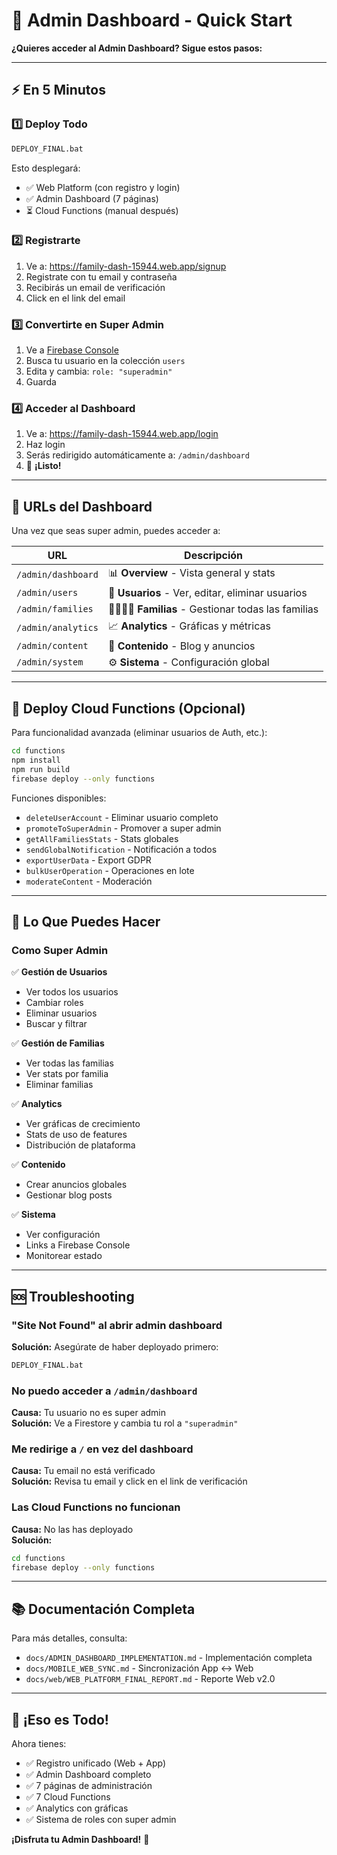 # 🚀 Admin Dashboard - Quick Start

**¿Quieres acceder al Admin Dashboard? Sigue estos pasos:**

---

## ⚡ En 5 Minutos

### 1️⃣ **Deploy Todo**

```bash
DEPLOY_FINAL.bat
```

Esto desplegará:

- ✅ Web Platform (con registro y login)
- ✅ Admin Dashboard (7 páginas)
- ⏳ Cloud Functions (manual después)

### 2️⃣ **Registrarte**

1. Ve a: https://family-dash-15944.web.app/signup
2. Registrate con tu email y contraseña
3. Recibirás un email de verificación
4. Click en el link del email

### 3️⃣ **Convertirte en Super Admin**

1. Ve a [Firebase Console](https://console.firebase.google.com/project/family-dash-15944/firestore)
2. Busca tu usuario en la colección `users`
3. Edita y cambia: `role: "superadmin"`
4. Guarda

### 4️⃣ **Acceder al Dashboard**

1. Ve a: https://family-dash-15944.web.app/login
2. Haz login
3. Serás redirigido automáticamente a: `/admin/dashboard`
4. 🎉 **¡Listo!**

---

## 📍 URLs del Dashboard

Una vez que seas super admin, puedes acceder a:

| URL                | Descripción                                      |
| ------------------ | ------------------------------------------------ |
| `/admin/dashboard` | 📊 **Overview** - Vista general y stats          |
| `/admin/users`     | 👥 **Usuarios** - Ver, editar, eliminar usuarios |
| `/admin/families`  | 👨‍👩‍👧‍👦 **Familias** - Gestionar todas las familias   |
| `/admin/analytics` | 📈 **Analytics** - Gráficas y métricas           |
| `/admin/content`   | 📝 **Contenido** - Blog y anuncios               |
| `/admin/system`    | ⚙️ **Sistema** - Configuración global            |

---

## 🔧 Deploy Cloud Functions (Opcional)

Para funcionalidad avanzada (eliminar usuarios de Auth, etc.):

```bash
cd functions
npm install
npm run build
firebase deploy --only functions
```

Funciones disponibles:

- `deleteUserAccount` - Eliminar usuario completo
- `promoteToSuperAdmin` - Promover a super admin
- `getAllFamiliesStats` - Stats globales
- `sendGlobalNotification` - Notificación a todos
- `exportUserData` - Export GDPR
- `bulkUserOperation` - Operaciones en lote
- `moderateContent` - Moderación

---

## 🎯 Lo Que Puedes Hacer

### Como Super Admin

✅ **Gestión de Usuarios**

- Ver todos los usuarios
- Cambiar roles
- Eliminar usuarios
- Buscar y filtrar

✅ **Gestión de Familias**

- Ver todas las familias
- Ver stats por familia
- Eliminar familias

✅ **Analytics**

- Ver gráficas de crecimiento
- Stats de uso de features
- Distribución de plataforma

✅ **Contenido**

- Crear anuncios globales
- Gestionar blog posts

✅ **Sistema**

- Ver configuración
- Links a Firebase Console
- Monitorear estado

---

## 🆘 Troubleshooting

### "Site Not Found" al abrir admin dashboard

**Solución:** Asegúrate de haber deployado primero:

```bash
DEPLOY_FINAL.bat
```

### No puedo acceder a `/admin/dashboard`

**Causa:** Tu usuario no es super admin  
**Solución:** Ve a Firestore y cambia tu rol a `"superadmin"`

### Me redirige a `/` en vez del dashboard

**Causa:** Tu email no está verificado  
**Solución:** Revisa tu email y click en el link de verificación

### Las Cloud Functions no funcionan

**Causa:** No las has deployado  
**Solución:**

```bash
cd functions
firebase deploy --only functions
```

---

## 📚 Documentación Completa

Para más detalles, consulta:

- `docs/ADMIN_DASHBOARD_IMPLEMENTATION.md` - Implementación completa
- `docs/MOBILE_WEB_SYNC.md` - Sincronización App ↔ Web
- `docs/web/WEB_PLATFORM_FINAL_REPORT.md` - Reporte Web v2.0

---

## 🎉 ¡Eso es Todo!

Ahora tienes:

- ✅ Registro unificado (Web + App)
- ✅ Admin Dashboard completo
- ✅ 7 páginas de administración
- ✅ 7 Cloud Functions
- ✅ Analytics con gráficas
- ✅ Sistema de roles con super admin

**¡Disfruta tu Admin Dashboard!** 🚀
